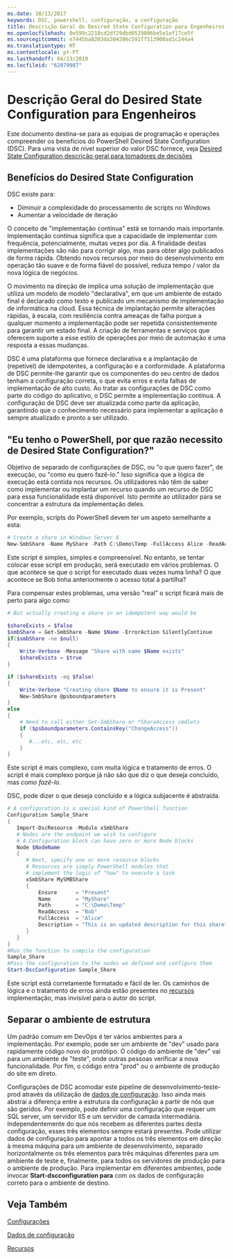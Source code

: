 ```yaml
---
ms.date: 10/13/2017
keywords: DSC, powershell, configuração, a configuração
title: Descrição Geral do Desired State Configuration para Engenheiros
ms.openlocfilehash: 0e599c2218cd2df29dbd0529006be5e1ef17ce5f
ms.sourcegitcommit: e7445ba8203da304286c591ff513900ad1c244a4
ms.translationtype: MT
ms.contentlocale: pt-PT
ms.lasthandoff: 04/23/2019
ms.locfileid: "62079987"
---
```

# <a name="desired-state-configuration-overview-for-engineers"></a>Descrição Geral do Desired State Configuration para Engenheiros

Este documento destina-se para as equipas de programação e operações compreender os benefícios do PowerShell Desired State Configuration (DSC).
Para uma vista de nível superior do valor DSC fornece, veja [Desired State Configuration descrição geral para tomadores de decisões](decisionMaker.md)

## <a name="benefits-of-desired-state-configuration"></a>Benefícios do Desired State Configuration

DSC existe para:

- Diminuir a complexidade do processamento de scripts no Windows
- Aumentar a velocidade de iteração

O conceito de "implementação contínua" está se tornando mais importante.
Implementação contínua significa que a capacidade de implementar com frequência, potencialmente, muitas vezes por dia.
A finalidade destas implementações são não para corrigir algo, mas para obter algo publicados de forma rápida.
Obtendo novos recursos por meio do desenvolvimento em operação tão suave e de forma fiável do possível, reduza tempo / valor da nova lógica de negócios.

O movimento na direção de implica uma solução de implementação que utiliza um modelo de modelo "declarativa", em que um ambiente de estado final é declarado como texto e publicado um mecanismo de implementação de informática na cloud.
Essa técnica de implantação permite alterações rápidas, à escala, com resiliência contra ameaças de falha porque a qualquer momento a implementação pode ser repetida consistentemente para garantir um estado final.
A criação de ferramentas e serviços que oferecem suporte a esse estilo de operações por meio de automação é uma resposta a essas mudanças.

DSC é uma plataforma que fornece declarativa e a implantação de (repetível) de idempotentes, a configuração e a conformidade.
A plataforma de DSC permite-lhe garantir que os componentes do seu centro de dados tenham a configuração correta, o que evita erros e evita falhas de implementação de alto custo.
Ao tratar as configurações de DSC como parte do código do aplicativo, o DSC permite a implementação contínua.
A configuração de DSC deve ser atualizada como parte da aplicação, garantindo que o conhecimento necessário para implementar a aplicação é sempre atualizado e pronto a ser utilizado.

## <a name="i-have-powershell-why-do-i-need-desired-state-configuration"></a>"Eu tenho o PowerShell, por que razão necessito de Desired State Configuration?"

Objetivo de separado de configurações de DSC, ou "o que quero fazer", de execução, ou "como eu quero fazê-lo."
Isso significa que a lógica de execução está contida nos recursos.
Os utilizadores não têm de saber como implementar ou implantar um recurso quando um recurso de DSC para essa funcionalidade está disponível.
Isto permite ao utilizador para se concentrar a estrutura da implementação deles.

Por exemplo, scripts do PowerShell devem ter um aspeto semelhante a esta:
```powershell
# Create a share in Windows Server 8
New-SmbShare -Name MyShare -Path C:\Demo\Temp -FullAccess Alice -ReadAccess Bob
```
Este script é simples, simples e compreensível.
No entanto, se tentar colocar esse script em produção, será executado em vários problemas.
O que acontece se que o script for executado duas vezes numa linha?
O que acontece se Bob tinha anteriormente o acesso total à partilha?

Para compensar estes problemas, uma versão "real" o script ficará mais de perto para algo como:
```powershell
# But actually creating a share in an idempotent way would be

$shareExists = $false
$smbShare = Get-SmbShare -Name $Name -ErrorAction SilentlyContinue
if($smbShare -ne $null)
{
    Write-Verbose -Message "Share with name $Name exists"
    $shareExists = $true
}

if ($shareExists -eq $false)
{
    Write-Verbose "Creating share $Name to ensure it is Present"
    New-SmbShare @psboundparameters
}
else
{
    # Need to call either Set-SmbShare or *ShareAccess cmdlets
    if ($psboundparameters.ContainsKey("ChangeAccess"))
    {
       #...etc, etc, etc
    }
}
```

Este script é mais complexo, com muita lógica e tratamento de erros.
O script é mais complexo porque já não são que diz o que deseja concluído, mas *como fazê-lo*.

DSC, pode dizer o que deseja concluído e a lógica subjacente é abstraída.

```powershell
# A configuration is a special kind of PowerShell function
Configuration Sample_Share
{
   Import-DscResource -Module xSmbShare
   # Nodes are the endpoint we wish to configure
   # A Configuration block can have zero or more Node blocks
   Node $NodeName
   {
      # Next, specify one or more resource blocks
      # Resources are simply PowerShell modules that
      # implement the logic of "how" to execute a task
      xSmbShare MySMBShare
      {
          Ensure      = "Present"
          Name        = "MyShare"
          Path        = "C:\Demo\Temp"
          ReadAccess  = "Bob"
          FullAccess  = "Alice"
          Description = "This is an updated description for this share"
      }
   }
}
#Run the function to compile the configuration
Sample_Share
#Pass the configuration to the nodes we defined and configure them
Start-DscConfiguration Sample_Share
```

Este script está corretamente formatado e fácil de ler.
Os caminhos de lógica e o tratamento de erros ainda estão presentes no [recursos](../resources/resources.md) implementação, mas invisível para o autor do script.

## <a name="separating-environment-from-structure"></a>Separar o ambiente de estrutura

Um padrão comum em DevOps é ter vários ambientes para a implementação.
Por exemplo, pode ser um ambiente de "dev" usado para rapidamente código novo do protótipo.
O código do ambiente de "dev" vai para um ambiente de "teste", onde outras pessoas verificar a nova funcionalidade.
Por fim, o código entra "prod" ou o ambiente de produção do site em direto.

Configurações de DSC acomodar este pipeline de desenvolvimento-teste-prod através da utilização de [dados de configuração](../configurations/configData.md).
Isso ainda mais abstrai a diferença entre a estrutura da configuração a partir de nós que são geridos.
Por exemplo, pode definir uma configuração que requer um SQL server, um servidor IIS e um servidor de camada intermediária.
Independentemente do que nós recebem as diferentes partes desta configuração, esses três elementos sempre estará presentes.
Pode utilizar dados de configuração para apontar a todos os três elementos em direção à mesma máquina para um ambiente de desenvolvimento, separado horizontalmente os três elementos para três máquinas diferentes para um ambiente de teste e, finalmente, para todos os servidores de produção para o ambiente de produção.
Para implementar em diferentes ambientes, pode invocar **Start-dscconfiguration para** com os dados de configuração correto para o ambiente de destino.

## <a name="see-also"></a>Veja Também

[Configurações](../configurations/configurations.md)

[Dados de configuração](../configurations/configData.md)

[Recursos](../resources/resources.md)
